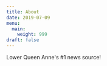 ```yaml
---
title: About
date: 2019-07-09
menu:
  main:
    weight: 999
draft: false
---
```

Lower Queen Anne's #1 news source!